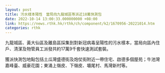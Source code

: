 ```yaml
---
layout: post
title: 污水樣本陽性　當局向九龍城區等派近18萬快測包
date: 2022-10-14 13:00:33.000000000 +08:00
link: https://news.rthk.hk/rthk/ch/component/k2/1670956-20221014.htm
categories: rthk
---
```


九龍城區、黃大仙區及離島區採集到對新冠病毒呈陽性的污水樣本，當局向區內住戶、清潔及物管員工派發共約17萬9千套快速測試套裝。

獲派快測包地點包括土瓜灣盛德街及炮仗街附近一帶住宅、啟德多個屋苑；牛池灣嘉峰臺、威豪花園；東涌上嶺皮、下嶺皮、壩尾村、馬灣新村等。
